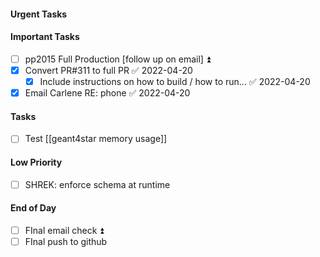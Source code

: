 #### Urgent Tasks
#### Important Tasks
- [ ] pp2015 Full Production [follow up on email] ⏫
- [x] Convert PR#311 to full PR ✅ 2022-04-20
	- [x] Include instructions on how to build / how to run... ✅ 2022-04-20
- [x] Email Carlene RE: phone ✅ 2022-04-20
#### Tasks
- [ ] Test [[geant4star memory usage]]
#### Low Priority
- [ ] SHREK: enforce schema at runtime
#### End of Day
- [ ] FInal email check ⏫
- [ ] FInal push to github
